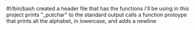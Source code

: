 #!/bin/bash
created a header file that has the functions i'll be using in this project
prints "_putchar" to the standard output
calls a function protoype that prints all the alphabet, in lowercase, and adds a newline
